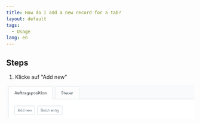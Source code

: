 ```yaml
---
title: How do I add a new record for a tab?
layout: default
tags:
  - Usage
lang: en
---
```



## Steps

1. Klicke auf "Add new"

 ![](assets/Neuer_Datensatz_Tab_Webui-dce73.png)
